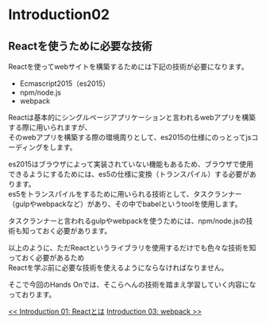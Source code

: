 # Introduction02
## Reactを使うために必要な技術
Reactを使ってwebサイトを構築するためには下記の技術が必要になります。
- Ecmascript2015（es2015）
- npm/node.js
- webpack

Reactは基本的にシングルページアプリケーションと言われるwebアプリを構築する際に用いられますが、
<br>そのwebアプリを構築する際の環境周りとして、es2015の仕様にのっとってjsコーディングをします。

es2015はブラウザによって実装されていない機能もあるため、ブラウザで使用できるようにするためには、es5の仕様に変換（トランスパイル）する必要があります。
<br>es5をトランスパイルをするために用いられる技術として、タスクランナー（gulpやwebpackなど）があり、その中でbabelというtoolを使用します。

タスクランナーと言われるgulpやwebpackを使うためには、npm/node.jsの技術も知っておく必要があります。

以上のように、ただReactというライブラリを使用するだけでも色々な技術を知っておく必要があるため
<br>Reactを学ぶ前に必要な技術を使えるようにならなければなりません。

そこで今回のHands Onでは、そこらへんの技術を踏まえ学習していく内容になっております。


<span align="left">[<< Introduction 01: Reactとは](introduction01.md)</span>
<span align="right">[Introduction 03: webpack >>](introduction03.md)</span>
